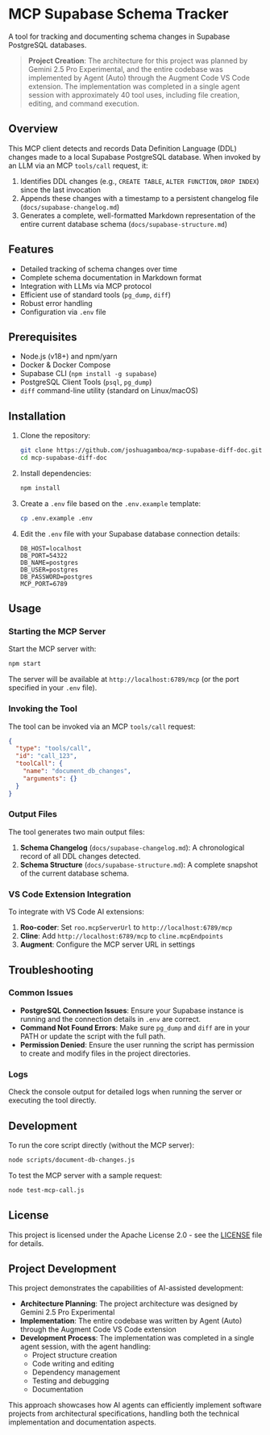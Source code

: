 # MCP Supabase Schema Tracker

A tool for tracking and documenting schema changes in Supabase PostgreSQL databases.

> **Project Creation**: The architecture for this project was planned by Gemini 2.5 Pro Experimental, and the entire codebase was implemented by Agent (Auto) through the Augment Code VS Code extension. The implementation was completed in a single agent session with approximately 40 tool uses, including file creation, editing, and command execution.

## Overview

This MCP client detects and records Data Definition Language (DDL) changes made to a local Supabase PostgreSQL database. When invoked by an LLM via an MCP `tools/call` request, it:

1. Identifies DDL changes (e.g., `CREATE TABLE`, `ALTER FUNCTION`, `DROP INDEX`) since the last invocation
2. Appends these changes with a timestamp to a persistent changelog file (`docs/supabase-changelog.md`)
3. Generates a complete, well-formatted Markdown representation of the entire current database schema (`docs/supabase-structure.md`)

## Features

- Detailed tracking of schema changes over time
- Complete schema documentation in Markdown format
- Integration with LLMs via MCP protocol
- Efficient use of standard tools (`pg_dump`, `diff`)
- Robust error handling
- Configuration via `.env` file

## Prerequisites

- Node.js (v18+) and npm/yarn
- Docker & Docker Compose
- Supabase CLI (`npm install -g supabase`)
- PostgreSQL Client Tools (`psql`, `pg_dump`)
- `diff` command-line utility (standard on Linux/macOS)

## Installation

1. Clone the repository:
   ```bash
   git clone https://github.com/joshuagamboa/mcp-supabase-diff-doc.git
   cd mcp-supabase-diff-doc
   ```

2. Install dependencies:
   ```bash
   npm install
   ```

3. Create a `.env` file based on the `.env.example` template:
   ```bash
   cp .env.example .env
   ```

4. Edit the `.env` file with your Supabase database connection details:
   ```
   DB_HOST=localhost
   DB_PORT=54322
   DB_NAME=postgres
   DB_USER=postgres
   DB_PASSWORD=postgres
   MCP_PORT=6789
   ```

## Usage

### Starting the MCP Server

Start the MCP server with:

```bash
npm start
```

The server will be available at `http://localhost:6789/mcp` (or the port specified in your `.env` file).

### Invoking the Tool

The tool can be invoked via an MCP `tools/call` request:

```json
{
  "type": "tools/call",
  "id": "call_123",
  "toolCall": {
    "name": "document_db_changes",
    "arguments": {}
  }
}
```

### Output Files

The tool generates two main output files:

1. **Schema Changelog** (`docs/supabase-changelog.md`): A chronological record of all DDL changes detected.
2. **Schema Structure** (`docs/supabase-structure.md`): A complete snapshot of the current database schema.

### VS Code Extension Integration

To integrate with VS Code AI extensions:

1. **Roo-coder**: Set `roo.mcpServerUrl` to `http://localhost:6789/mcp`
2. **Cline**: Add `http://localhost:6789/mcp` to `cline.mcpEndpoints`
3. **Augment**: Configure the MCP server URL in settings

## Troubleshooting

### Common Issues

- **PostgreSQL Connection Issues**: Ensure your Supabase instance is running and the connection details in `.env` are correct.
- **Command Not Found Errors**: Make sure `pg_dump` and `diff` are in your PATH or update the script with the full path.
- **Permission Denied**: Ensure the user running the script has permission to create and modify files in the project directories.

### Logs

Check the console output for detailed logs when running the server or executing the tool directly.

## Development

To run the core script directly (without the MCP server):

```bash
node scripts/document-db-changes.js
```

To test the MCP server with a sample request:

```bash
node test-mcp-call.js
```

## License

This project is licensed under the Apache License 2.0 - see the [LICENSE](LICENSE) file for details.

## Project Development

This project demonstrates the capabilities of AI-assisted development:

- **Architecture Planning**: The project architecture was designed by Gemini 2.5 Pro Experimental
- **Implementation**: The entire codebase was written by Agent (Auto) through the Augment Code VS Code extension
- **Development Process**: The implementation was completed in a single agent session, with the agent handling:
  - Project structure creation
  - Code writing and editing
  - Dependency management
  - Testing and debugging
  - Documentation

This approach showcases how AI agents can efficiently implement software projects from architectural specifications, handling both the technical implementation and documentation aspects.
